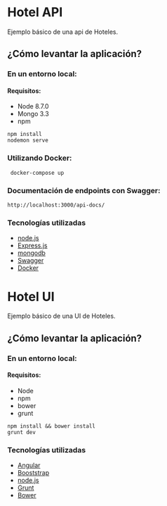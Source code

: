 # Hotel API

Ejemplo básico de una api de Hoteles.

## ¿Cómo levantar la aplicación?

### En un entorno local:

#### Requisitos:

- Node 8.7.0
- Mongo 3.3
- npm

```
npm install
nodemon serve
```

### Utilizando Docker:

```
 docker-compose up
```

### Documentación de endpoints con Swagger:

```
http://localhost:3000/api-docs/

```

 
### Tecnologías utilizadas
- [node.js](https://nodejs.org)
- [Express.js](https://expressjs.com/)
- [mongodb](https://www.mongodb.com/)
- [Swagger](https://swagger.io)
- [Docker](https://www.docker.com)


# Hotel UI

Ejemplo básico de una UI de Hoteles.

## ¿Cómo levantar la aplicación?

### En un entorno local:

#### Requisitos:

- Node
- npm
- bower
- grunt

```
npm install && bower install
grunt dev

```
### Tecnologías utilizadas

- [Angular](https://angular.io)
- [Booststrap](http://getbootstrap.com)
- [node.js](https://nodejs.org)
- [Grunt](https://gruntjs.com)
- [Bower](https://bower.io)